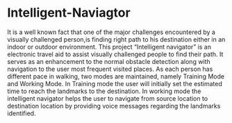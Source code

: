 # Intelligent-Naviagtor

It is a well known fact that one of the major challenges encountered by a visually challenged person,is finding right path to his destination either in an indoor or outdoor environment. This project “Intelligent navigator” is an electronic travel aid to assist visually challenged people to find their path. It serves as an enhancement to the normal obstacle detection along with navigation to the user most frequent visited places. As each person has different pace in walking, two modes are maintained, namely Training Mode and Working Mode. In Training mode the user will initially set the estimated time to reach the landmarks to the destination. In working mode the intelligent navigator helps the user to navigate from source location to destination location by providing voice messages regarding the landmarks identified.
